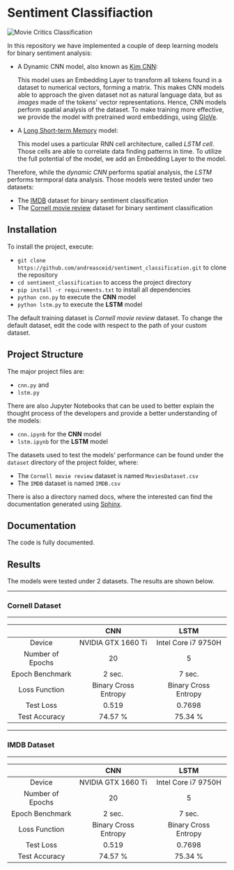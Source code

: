 # Sentiment Classifiaction

![Movie Critics Classification](output_16_0.png)

In this repository we have implemented a couple of deep learning models for binary sentiment analysis:
* A Dynamic CNN model, also known as [Kim CNN](https://arxiv.org/abs/1408.5882v2): 
    
    This model uses an Embedding Layer to transform all tokens found in a dataset to numerical vectors, forming a matrix. This makes CNN models able to approach the given dataset not as natural language data, but as *images* made of the tokens' vector representations. Hence, CNN models perform spatial analysis of the dataset. To make training more effective, we provide the model with pretrained word embeddings, using [GloVe](https://nlp.stanford.edu/projects/glove/).
* A [Long Short-term Memory](https://doi.org/10.1162/neco.1997.9.8.1735) model:
    
    This model uses a particular RNN cell architecture, called *LSTM cell*. Those cells are able to correlate data finding patterns in time. To utilize the full potential of the model, we add an Embedding Layer to the model. 

Therefore, while the *dynamic CNN* performs spatial analysis, the *LSTM* performs termporal data analysis. Those models were tested under two datasets:
* The [IMDB](https://www.kaggle.com/lakshmi25npathi/imdb-dataset-of-50k-movie-reviews) dataset for binary sentiment classification
* The [Cornell movie review](https://www.cs.cornell.edu/people/pabo/movie-review-data/) dataset for binary sentiment classification

## Installation

To install the project, execute:
* `git clone https://github.com/andreasceid/sentiment_classification.git` to clone the repository
* `cd sentiment_classification` to access the project directory
* `pip install -r requirements.txt` to install all dependencies
* `python cnn.py` to execute the **CNN** model
* `python lstm.py` to execute the **LSTM** model

The default training dataset is *Cornell movie review* dataset. To change the default dataset, edit the code with respect to the path of your custom dataset.
   
## Project Structure

The major project files are:
* `cnn.py` and
* `lstm.py`

There are also Jupyter Notebooks that can be used to better explain the thought process of the developers and provide a better understanding of the models:
* `cnn.ipynb` for the **CNN** model
* `lstm.ipynb` for the **LSTM** model

The datasets used to test the models' performance can be found under the `dataset` directory of the project folder, where:
* The `Cornell movie review` dataset is named `MoviesDataset.csv`
* The `IMDB` dataset is named `IMDB.csv`

There is also a directory named docs, where the interested can find the documentation generated using [Sphinx](https://www.sphinx-doc.org/en/master/index.html).

## Documentation

The code is fully documented. 

## Results

The models were tested under 2 datasets. The results are shown below.

-------
### Cornell Dataset

-------
|                	|          CNN          	|          LSTM         	|
|:----------------:	|:---------------------:	|:---------------------:	|
|      Device      	|   NVIDIA GTX 1660 Ti  	|  Intel Core i7 9750H  	|
| Number of Epochs 	|         20        	    |         5             	|
| Epoch  Benchmark 	|         2 sec.        	|         7 sec.        	|
|  Loss  Function  	| Binary  Cross Entropy 	| Binary  Cross Entropy 	|
|     Test Loss    	|         0.519         	|         0.7698        	|
|   Test Accuracy  	|        74.57 %        	|        75.34 %        	|

-------
### IMDB Dataset

-------
|                	|          CNN          	|          LSTM         	|
|:----------------:	|:---------------------:	|:---------------------:	|
|      Device      	|   NVIDIA GTX 1660 Ti  	|  Intel Core i7 9750H  	|
| Number of Epochs 	|         20        	    |         5             	|
| Epoch  Benchmark 	|         2 sec.        	|         7 sec.        	|
|  Loss  Function  	| Binary  Cross Entropy 	| Binary  Cross Entropy 	|
|     Test Loss    	|         0.519         	|         0.7698        	|
|   Test Accuracy  	|        74.57 %        	|        75.34 %        	|
